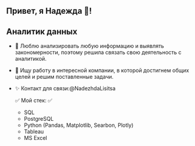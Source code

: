 ## Привет, я Надежда 👋!
## Аналитик данных

+ 🌱 Люблю анализировать любую информацию и выявлять закономерности, поэтому решила связать свою деятельность с аналитикой. 
+ 🌱 Ищу работу в интересной компании, в которой достигнем общих целей и решим поставленные задачи.

+ ✨ Контакт для связи:@NadezhdaLisitsa

  ✅ Мой стек: ✅
  + SQL
  + PostgreSQL
  + Python (Pandas, Matplotlib, Searbon, Plotly)
  + Tableau
  + MS Excel

<!--
**NadezhdaLisitsa/NadezhdaLisitsa** is a ✨ _special_ ✨ repository because its `README.md` (this file) appears on your GitHub profile.

Here are some ideas to get you started:

- 🔭 I’m currently working on ...
- 🌱 I’m currently learning ...
- 👯 I’m looking to collaborate on ...
- 🤔 I’m looking for help with ...
- 💬 Ask me about ...
- 📫 How to reach me: ...
- 😄 Pronouns: ...
- ⚡ Fun fact: ...
-->
